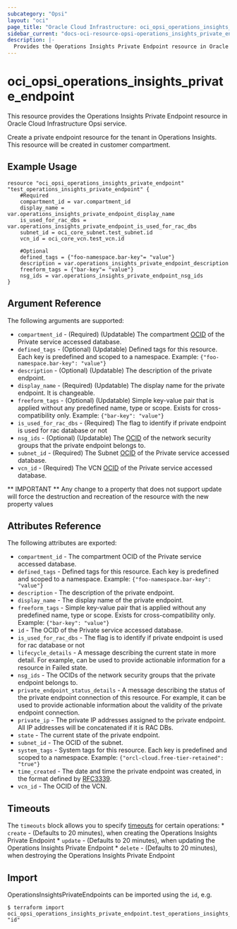 ```yaml
---
subcategory: "Opsi"
layout: "oci"
page_title: "Oracle Cloud Infrastructure: oci_opsi_operations_insights_private_endpoint"
sidebar_current: "docs-oci-resource-opsi-operations_insights_private_endpoint"
description: |-
  Provides the Operations Insights Private Endpoint resource in Oracle Cloud Infrastructure Opsi service
---
```


# oci_opsi_operations_insights_private_endpoint
This resource provides the Operations Insights Private Endpoint resource in Oracle Cloud Infrastructure Opsi service.

Create a private endpoint resource for the tenant in Operations Insights.
This resource will be created in customer compartment.


## Example Usage

```hcl
resource "oci_opsi_operations_insights_private_endpoint" "test_operations_insights_private_endpoint" {
	#Required
	compartment_id = var.compartment_id
	display_name = var.operations_insights_private_endpoint_display_name
	is_used_for_rac_dbs = var.operations_insights_private_endpoint_is_used_for_rac_dbs
	subnet_id = oci_core_subnet.test_subnet.id
	vcn_id = oci_core_vcn.test_vcn.id

	#Optional
	defined_tags = {"foo-namespace.bar-key"= "value"}
	description = var.operations_insights_private_endpoint_description
	freeform_tags = {"bar-key"= "value"}
	nsg_ids = var.operations_insights_private_endpoint_nsg_ids
}
```

## Argument Reference

The following arguments are supported:

* `compartment_id` - (Required) (Updatable) The compartment [OCID](https://docs.cloud.oracle.com/iaas/Content/General/Concepts/identifiers.htm) of the Private service accessed database.
* `defined_tags` - (Optional) (Updatable) Defined tags for this resource. Each key is predefined and scoped to a namespace. Example: `{"foo-namespace.bar-key": "value"}` 
* `description` - (Optional) (Updatable) The description of the private endpoint.
* `display_name` - (Required) (Updatable) The display name for the private endpoint. It is changeable.
* `freeform_tags` - (Optional) (Updatable) Simple key-value pair that is applied without any predefined name, type or scope. Exists for cross-compatibility only. Example: `{"bar-key": "value"}` 
* `is_used_for_rac_dbs` - (Required) The flag to identify if private endpoint is used for rac database or not
* `nsg_ids` - (Optional) (Updatable) The [OCID](https://docs.cloud.oracle.com/iaas/Content/General/Concepts/identifiers.htm) of the network security groups that the private endpoint belongs to. 
* `subnet_id` - (Required) The Subnet [OCID](https://docs.cloud.oracle.com/iaas/Content/General/Concepts/identifiers.htm) of the Private service accessed database.
* `vcn_id` - (Required) The VCN [OCID](https://docs.cloud.oracle.com/iaas/Content/General/Concepts/identifiers.htm) of the Private service accessed database.


** IMPORTANT **
Any change to a property that does not support update will force the destruction and recreation of the resource with the new property values

## Attributes Reference

The following attributes are exported:

* `compartment_id` - The compartment OCID of the Private service accessed database.
* `defined_tags` - Defined tags for this resource. Each key is predefined and scoped to a namespace. Example: `{"foo-namespace.bar-key": "value"}` 
* `description` - The description of the private endpoint.
* `display_name` - The display name of the private endpoint.
* `freeform_tags` - Simple key-value pair that is applied without any predefined name, type or scope. Exists for cross-compatibility only. Example: `{"bar-key": "value"}` 
* `id` - The OCID of the Private service accessed database.
* `is_used_for_rac_dbs` - The flag is to identify if private endpoint is used for rac database or not
* `lifecycle_details` - A message describing the current state in more detail. For example, can be used to provide actionable information for a resource in Failed state.
* `nsg_ids` - The OCIDs of the network security groups that the private endpoint belongs to. 
* `private_endpoint_status_details` - A message describing the status of the private endpoint connection of this resource. For example, it can be used to provide actionable information about the validity of the private endpoint connection.
* `private_ip` - The private IP addresses assigned to the private endpoint. All IP addresses will be concatenated if it is RAC DBs. 
* `state` - The current state of the private endpoint.
* `subnet_id` - The OCID of the subnet.
* `system_tags` - System tags for this resource. Each key is predefined and scoped to a namespace. Example: `{"orcl-cloud.free-tier-retained": "true"}` 
* `time_created` - The date and time the private endpoint was created, in the format defined by [RFC3339](https://tools.ietf.org/html/rfc3339).
* `vcn_id` - The OCID of the VCN.

## Timeouts

The `timeouts` block allows you to specify [timeouts](https://registry.terraform.io/providers/oracle/oci/latest/docs/guides/changing_timeouts) for certain operations:
	* `create` - (Defaults to 20 minutes), when creating the Operations Insights Private Endpoint
	* `update` - (Defaults to 20 minutes), when updating the Operations Insights Private Endpoint
	* `delete` - (Defaults to 20 minutes), when destroying the Operations Insights Private Endpoint


## Import

OperationsInsightsPrivateEndpoints can be imported using the `id`, e.g.

```
$ terraform import oci_opsi_operations_insights_private_endpoint.test_operations_insights_private_endpoint "id"
```

